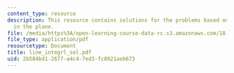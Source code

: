 ```yaml
---
content_type: resource
description: This resource contains solutions for the problems based on line integrals
  in the plane.
file: /media/https%3A/open-learning-course-data-rc.s3.amazonaws.com/18-02-multivariable-calculus-spring-2006/2b584bd12677a4c47ed3fc8921aeb673_line_integrl_sol.pdf
file_type: application/pdf
resourcetype: Document
title: line_integrl_sol.pdf
uid: 2b584bd1-2677-a4c4-7ed3-fc8921aeb673
---
```

